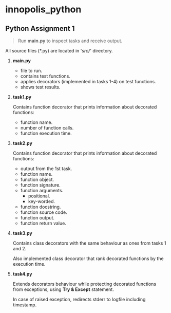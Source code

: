 # innopolis_python

## Python Assignment 1

> Run **main.py** to inspect tasks and receive output.

All source files (*.py) are located in '_src/_' directory.

1. **main.py**
    
    * file to run.
    * contains test functions.
    * applies decorators (implemented in tasks 1-4) on test functions.
    * shows test results.
    
2. **task1.py**
    
    Contains function decorator that prints information about decorated functions:
    
    * function name.
    * number of function calls.
    * function execution time.
    
3. **task2.py**
    
    Contains function decorator that prints information about decorated functions:
    
    * output from the 1st task.
    * function name.
    * function object.
    * function signature.
    * function arguments.
        * positional.
        * key-worded.
    * function docstring.
    * function source code.
    * function output.
    * function return value.
    
4. **task3.py**
    
    Contains class decorators with the same behaviour as ones from tasks 1 and 2.
    
    Also implemented class decorator that rank decorated functions by the execution time.
    
5. **task4.py**
    
    Extends decorators behaviour while protecting decorated functions from exceptions, using **Try & Except** statement.
    
    In case of raised exception, redirects stderr to logfile including timestamp.
